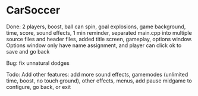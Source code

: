 # CarSoccer

Done: 2 players, boost, ball can spin, goal explosions, game background, time, score, sound effects, 1 min reminder, separated main.cpp into multiple source files and header files, added title screen, gameplay, options window. Options window only have name assignment, and player can click ok to save and go back

Bug: fix unnatural dodges

Todo: Add other features: add more sound effects, gamemodes (unlimited time, boost, no touch ground), other effects, menus, add pause midgame to configure, go back, or exit

